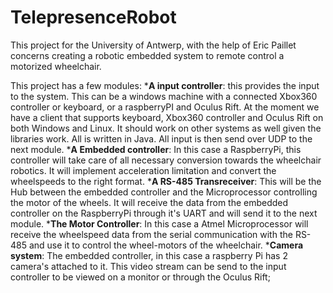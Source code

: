# TelepresenceRobot
This project for the University of Antwerp, with the help of Eric Paillet concerns creating a robotic embedded system to remote control a motorized wheelchair. 

This project has a few modules:
***A input controller**: this provides the input to the system. This can be a windows machine with a connected Xbox360 controller or keyboard, or a raspberryPI and Oculus Rift. At the moment we have a client that supports keyboard, Xbox360 controller and Oculus Rift on both Windows and Linux. It should work on other systems as well given the libraries work. All is written in Java. All input is then send over UDP to the next module. 
***A Embedded controller**: In this case a RaspberryPi, this controller will take care of all necessary conversion towards the wheelchair robotics. It will implement acceleration limitation and convert the wheelspeeds to the right format.
***A RS-485 Transreceiver**: This will be the Hub between the embedded controller and the Microprocessor controlling the motor of the wheels. It will receive the data from the embedded controller on the RaspberryPi through it's UART and will send it to the next module.
***The Motor Controller**: In this case a Atmel Microprocessor will receive the wheelspeed data from the serial communication with the RS-485 and use it to control the wheel-motors of the wheelchair.
***Camera system**: The embedded controller, in this case a raspberry Pi has 2 camera's attached to it. This video stream can be send to the input controller to be viewed on a monitor or through the Oculus Rift; 

